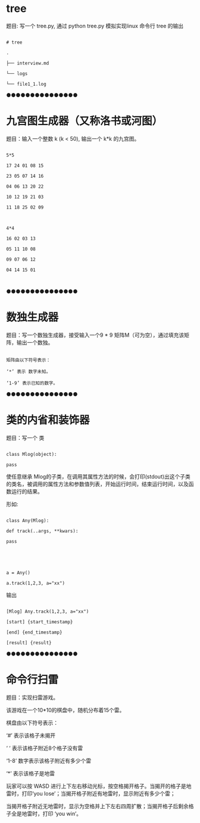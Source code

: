 # tree

题目: 写一个 tree.py, 通过 python tree.py 模拟实现linux 命令行 tree 的输出



```

# tree

.

├── interview.md

└── logs

└── file1_1.log

```



●●●●●●●●●●●●●●●





# 九宫图生成器（又称洛书或河图）

题目：输入一个整数 k (k < 50), 输出一个 k*k 的九宫图。



```

5*5

17 24 01 08 15

23 05 07 14 16

04 06 13 20 22

10 12 19 21 03

11 18 25 02 09



4*4

16 02 03 13

05 11 10 08

09 07 06 12

04 14 15 01



```





●●●●●●●●●●●●●●●





# 数独生成器

题目：写一个数独生成器，接受输入一个9 * 9 矩阵M（可为空），通过填充该矩阵，输出一个数独。

```

矩阵由以下符号表示：

‘*’ 表示 数字未知。

‘1-9’ 表示已知的数字。

```







●●●●●●●●●●●●●●●





# 类的内省和装饰器

题目：写一个 类

```

class Mlog(object):

pass

```

使任意继承 Mlog的子类，在调用其属性方法的时候，会打印(stdout)出这个子类的类名，被调用的属性方法和参数值列表，开始运行时间，结束运行时间，以及函数运行的结果。





形如:

```

class Any(Mlog):

def track(..args, **kwars):

pass





a = Any()

a.track(1,2,3, a="xx")

```

输出

```

[Mlog] Any.track(1,2,3, a="xx")

[start] {start_timestamp}

[end] {end_timestamp}

[result] {result}

```





●●●●●●●●●●●●●●●





# 命令行扫雷

题目：实现扫雷游戏。



该游戏在一个10*10的棋盘中，随机分布着15个雷。

棋盘由以下符号表示：

‘#’ 表示该格子未揭开

‘ ‘ 表示该格子附近8个格子没有雷

‘1-8’ 数字表示该格子附近有多少个雷

‘*’ 表示该格子是地雷

玩家可以按 WASD 进行上下左右移动光标，按空格揭开格子。当揭开的格子是地雷时，打印‘you lose’；当揭开格子附近有地雷时，显示附近有多少个雷；

当揭开格子附近无地雷时，显示为空格并上下左右四周扩散；当揭开格子后剩余格子全是地雷时，打印 ‘you win’。
